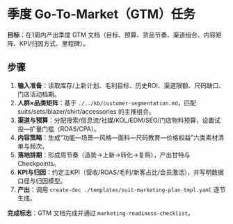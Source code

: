 # 季度 Go-To-Market（GTM）任务

**目标**：在1周内产出季度 GTM 文档（目标、预算、货品节奏、渠道组合、内容矩阵、KPI/归因方式、里程碑）。

## 步骤

1. **输入准备**：读取库存/上新计划、毛利目标、历史ROI、渠道限额、尺码缺口、门店活动档期。
2. **人群×品类矩阵**：基于 `./../kb/customer-segmentation.md`，匹配 suits/sets/blazer/shirt/accessories 的主推组合。
3. **渠道与预算**：分配搜索/信息流/社媒/KOL/EDM/SEO/门店物料预算，设置试投—扩量门槛（ROAS/CPA）。
4. **内容策略**：生成“功能—场景—风格—面料—尺码教育—价格权益”六类素材清单与频次。
5. **落地排期**：形成周节奏（造势→上新→转化→复购），产出甘特与Checkpoints。
6. **KPI与归因**：约定主KPI（营收/ROAS/毛利/新客占比/会员激活），并写明数据口径与归因模型。
7. **产出**：调用 `create-doc ./templates/suit-marketing-plan-tmpl.yaml` 逐节生成。

**完成标志**：GTM 文档完成并通过 `marketing-readiness-checklist`。
